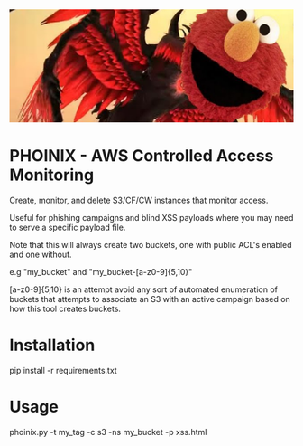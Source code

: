 <img src="./payloads/elmo.png" alt="elmo" width="675px" height="200px">

# PHOINIX - AWS Controlled Access Monitoring

Create, monitor, and delete S3/CF/CW instances that monitor access.

Useful for phishing campaigns and blind XSS payloads where you may need to serve a specific payload file. 

Note that this will always create two buckets, one with public ACL's enabled and one without.

e.g "my_bucket" and "my_bucket-[a-z0-9]{5,10}"

[a-z0-9]{5,10} is an attempt avoid any sort of automated enumeration of buckets that attempts to associate an S3 with an active campaign based on how this tool creates buckets.

# Installation
pip install -r requirements.txt

# Usage
phoinix.py -t my_tag -c s3 -ns my_bucket -p xss.html
